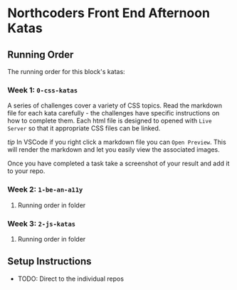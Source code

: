 # Northcoders Front End Afternoon Katas

## Running Order

The running order for this block's katas:

### Week 1: `0-css-katas`

A series of challenges cover a variety of CSS topics.
Read the markdown file for each kata carefully - the challenges have specific instructions on how to complete them. Each html file is designed to opened with `Live Server` so that it appropriate CSS files can be linked.

_tip_ In VSCode if you right click a markdown file you can `Open Preview`. This will render the markdown and let you easily view the associated images.

Once you have completed a task take a screenshot of your result and add it to your repo.

### Week 2: `1-be-an-a11y`

1. Running order in folder

### Week 3: `2-js-katas`

1. Running order in folder

## Setup Instructions

- TODO: Direct to the individual repos
